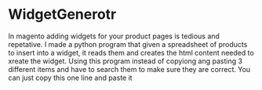 # WidgetGenerotr

In magento adding widgets for your product pages is tedious and repetative. I made a python program that given a spreadsheet of products to insert into a widget, it reads them
and creates the html content needed to xreate the widget. Using this program instead of copyiong ang pasting 3 different items and have to search them to make sure they are correct. 
You can just copy this one line and paste it
